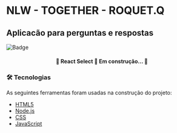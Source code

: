 # NLW - TOGETHER - ROQUET.Q
## Aplicacão para perguntas e respostas
![Badge](https://img.shields.io/badge/NLW-Rocketseat-%237159c1?style=for-the-badge&logo=ghost)
<h4 align="center"> 
	🚧  React Select 🚀 Em construção...  🚧
</h4>

### 🛠 Tecnologias

As seguintes ferramentas foram usadas na construção do projeto:

- [HTML5](https://www.w3schools.com/html/)
- [Node.js](https://nodejs.org/en/)
- [CSS](https://www.w3schools.com/css/)
- [JavaScript](https://www.javascript.com/)
